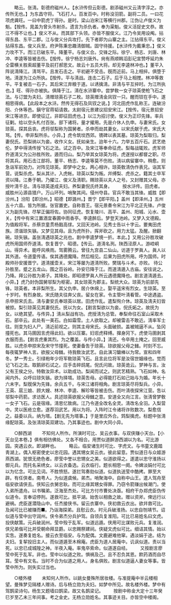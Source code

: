 <!-- { "loadSidebar": true } -->
　　略云。张淸。彰德府磁州人。【水浒传但云彰德。剧添磁州又云淸字淳之。亦传所无也。】为东昌守将。飞石打人。百发百中。时称没羽箭。副将二员。一曰花项虎龚旺。一曰中箭虎丁得孙。是时。梁山泊宋江等横行州郡。江伪让卢俊义为魁。【按传。晁盖为曾头市射杀。遗言为杀仇者。奉为渠魁。俊义活捉史文恭。故江不得不让也。】俊义不从。而其部下头领。亦皆不服俊义。江乃令吴用设阄。拈得东昌、东平二郡。江与俊义分兵攻打。先下者即为山寨之主。江拈得东平。俊义拈得东昌。俊义兵至。府尹陈秉忠趣淸御贼。固守待援。【水浒传为戴秉忠。】俊义力攻不下。而江已破东平。降董平。与俊义合。交锋之际。徐宁、杨志、刘唐、林冲、李逵等皆被击伤。【按传。徐宁杨志刘唐外。尙有燕顺韩滔彭玘宣赞呼延灼朱仝雷横关胜索超董平及前打郝思文。故云十五员大将。却无李逵林冲也。】董平入阵说淸降江。淸骂平。且发石击之。平初避不受击。旣而近前。马上相捽。俱堕于地。淸遂为江众所执。【按传。平与淸战。连击二石子。后于马上相搅。林冲等救平。平复被击一石子。其后宋江弃粮于道。以诱擒淸。非淸与平互捽时。为江所执也。】旺、得孙亦被执。俱降于江。淸在水浒寨中。尝梦敎一女子琼英使枪飞石之法。与订盟为夫妇。淸赠琼英石子二枚。琼英赠淸金凤钗一只。醒而钗在手中。遂相思得病。【此段本之水浒。然传无得石及凤钗之说。】河北田虎作乱称王。连破汾阳、介休等邑。鎭守官蒋韬请救。太尉宿元景建议招安宋江。【按传。宿元景招安宋江等进京。即使征辽。非即征田虎也。】以江为招讨使。俊义为正印先锋。率兵征剿。给以空头札付百张。部下诸将。量才擢用。先是介休人仇申。与妻宋氏。女琼英。探其岳丧。虎将邬梨称为国舅者。杀申而劫其妻女。以宋氏献于虎。宋氏大骂。【传。申非梨所杀。小异。】虎令筑坟西郊。镌碑以表其墓。琼英为梨取归。梨妻倪氏。恐梨纳以为妾。收作义女。抚如亲生。迨年十六。力举五百斤石。武艺绝伦。梦中得淸传授飞石之法。试之百中。及宋江等奉命征虎。梨每战辄败。虎军师乔道淸又为公孙胜所败。遁而归山。梨乃举其女琼英为将。虎遂授以都督之职。尽将其兵。用石击江部将。董平、杨志、李逵等莫不伤败。淸以病留寨中。稍愈。则急诣军前効力。对阵见琼英。即梦中之女。两心相许。琼英敎淸伪作表兄。诣其军营。说梨杀虎。梨从其计。入虎帐。琼英以梨为叛。幷缚梨、虎杀之。籍其士卒军资以降。江奏于朝。乃擢江、俊义及淸职。赐琼英以夫人之号。又封赠其父母。亦授叶淸千总。淸与琼英遂成夫妇。养梨妻倪氏终其身。 
　　按水浒传。田虎者。威胜州沁源县猎户。万山环列。哨聚其间。侵州夺县。官兵不敢当其锋。威胜【即汾州。】汾阳【即汾州。】昭德【即潞州。】晋宁【即平阳。】盖州【即泽州。】五州五十六县。皆为所据。张官置吏。自称晋王。宿元景奏令宋江为平北正先锋。卢俊义为副先锋。尽挈正偏将佐。协同征虎。恢复陵川、高平、盖州、阳城、沁水、壶关。【传中有宋江置酒宜春圃中雨香亭。李逵醉后。梦登天池岭。又梦入文德殿。为值殿将军。杀蔡京童贯杨戬高俅。又回天池岭。见秀士告以十字云。要夷田虎族。须谐琼矢镞。又梦见其母。且为虎所扑。挥斧砍之。用力太猛。及醒。掀翻碗。琼矢镞。盖张淸遇琼英之兆也。剧中李逵梦境一折。本此。】又用公孙胜攻破虎所用国师乔道淸。恢复晋宁、昭德。【传云。道淸名洌。陕西泾原人。游崆峒山。得异术。能呼风唤雨。驾雾腾云。曾往九宫县二仙山。访道于罗眞人。眞人以其外道。令道童传语。俟其遇德魔降。然后相见。后果为田虎所用。呼为国师。时殿帅孙安援晋宁。道淸援壶关。宋江等屡为道淸所败。樊瑞与斗术。亦败。 待公孙胜至。蹙之五龙山。围之百谷岭。孙安已降于江。而道淸遁入古庙。安往说之。乃降。拜公孙胜为弟子。其降处。即昭德罗眞人所云遇德魔降也。剧言道淸遁去。小异。】虎乃封伪国舅邬梨为枢密。其女琼英为郡主。梨统大众。琼英为前部先锋。琼英者。本非梨所生。其父仇申。居介休绵上。娶平遥宋有烈女。生琼英。至十岁时。有烈身故。宋氏随夫往奔父丧。留女在家。令主管叶淸看管。中途遇盗。杀申掠宋氏去。淸与妻安氏奉琼英以居。田虎作乱。遣梨徇介休。琼英及淸夫妇皆被掠。梨引琼英见其妻倪氏。抚以为女。【剧言梨欲以为妾。倪氏妬之。故抚为女。以绝其望。与传异。】淸从梨战有功。虎授淸为总管。奉梨命往石室山采取木石。部卒云。此处有一美石。白如霜雪。土人欲取之。却被雷击不敢近。淸率军士往。则变为妇人尸。淸近前视之。则其主母宋氏。头面破损。盖被贼逼不从。坠冈撞死也。其马圉因言虎得此妇。欲以压寨。妇诳虎释缚。撺身冈下。虎使马圉剥其衣服而去。【剧言虎重其烈。为之覆盖。与传小异。】淸还。令卒用土掩之。回至威胜。以虎杀申掠宋及宋守节撞死。使妻备吿于琼英。琼欲报父母之雠。时刻不忘。每夜辄梦神人言。欲报父母雠。待我敎汝武艺。自此演习鎗棒以为常。宣和四年冬。梦一秀士。引绿袍年少将军敎琼英飞石。且言此位将军是汝宿世姻缘也。觉而记飞石之法。取鹅卵石试之。应手击碎鸱尾。倪氏问故。琼英诡云。梦神与言。汝父有王侯之分。特敎汝异术。以助成功。梨闻而试之。则武艺精熟。飞石如神。名闻内外。众呼曰琼矢镞。欲为择壻。琼英吿母。必得能打石如己始与为婚。年长十六未字。梨旣保为先锋。余兵五千。与宋江诸将相角。剧言琼英尽将梨兵。小异。王英、扈三娘、顾大嫂、林冲、李逵、解珍等皆被击伤。而叶淸夜探宋江营。吿以邬梨中药箭。求访医人。具述琼英欲报父母雠之意。安道全又向江言。张淸曾梦敎一女子飞石。云是宿缘。淸思忆致病。江乃令道全改名全灵。淸改名全羽。入梨营中。灵以医疮立愈。遂荐羽武艺。用以为将。入阵时江令诸将诈败数次。梨愈信之。益委以兵。纳为壻。【剧无先为壻事。】于是里应外合。鸩梨擒虎。标题中张淸缘配琼英。及张淸琼英双建功。乃其事迹也。剧中大同小异。 

　　○醉西湖 
　　不知何人所作。所演时可比、吴云衣事。与双侠赚小天台。【小天台见本卷。】俱有相彷佛处。又各不相合。用贾似道醉游西湖以为名。可比游园。突遇云衣。即湖畔也。 
　　略云。临安诸生时可比、字虎文。与书童文鹿踏靑湖上。偶入枢密使史以忠花园。遇其甥女吴云衣。彼此留意。贾似道日与众姬游燕西湖。犹恨无绝色者。廖莹中誉以忠甥女之美。似道欲得之。遂遣以忠守淮扬以御元兵。而托名采绣女。以云衣备选。云衣临行。题长相思一阕。令婢淡娟付可比以为忆念。可比见词。不胜愤怒。遂拦驾奏劾似道。似道执送莹中酷拷。罪至大辟。有任侠者。南粤人。为似道虞候。弟杰。哨聚海中。自称中山王。遣人驾舟至临安欲请侠去。侠知云衣舅忠耿。而可比缘其甥女得罪。乃窃令箭赚出候潮门。使入弟所遣舟。以书嘱弟。泛海至杰处。可比方付市曹处决亟。相府干办郑虎臣伪传似道令。言奉诏停刑。遂救可比。抵平湖。始吿以相救之故。赠以资斧。俾远行以避祸。虎臣遂潜隐山中。任杰接侠书。留云衣寨中。侠初救云衣出。欲幷救可比。及闻可比已被赚而■。乃诣海探弟。且慰云衣。时元兵破淮扬。以忠自刎靖节。诏似道与莹中出守润州。侠令弟杰分兵护驾。自领兵复淮阳。可比已易姓名曰文虎。投侠献策。元兵破润州。莹中殁于乱军。似道远遁。侠用可比谋败元兵。复淮润。侠兄弟偕可比并受朝命拜显爵。以忠赐祭建祠。侠疑文虎似可比。细诘其情。始以实吿。遂奏复姓名。接云衣至临安。与为配偶。文鹿避难他窜。遇淡娟于途。结为夫妇。复挈投旧主人。而似道遁至木棉庵。虎臣为道人居庵中。讥讽似道。责以当死。以忠已成城隍之神。半夜入庵。率鬼卒索命。似道遂自经。 
　　又按剧言廖莹中死于乱军。非也。莹中以似道之败。惧祸及己。且不忍负其恩。飮药酒而自尽耳。莹中有文名。当时不合为似道之用人。身名俱败。剧言似道逼人妻女等事。皆莹中所为。则失实过当也。 

　　○楼外楼 
　　未知何人所作。以姚女曼殊所居妆楼。与准提庵中半云楼相望。曼殊梦见隔楼人赠诗。后与杨立勋为夫妇。如梦中所见。故名楼外楼。梦中有驾鹊梁诗句。杨生又题墙曰鹊梁。故又名鹊梁记。 
　　按剧中称金大定十三年癸巳岁至乙未三年间事。考之金史。无杨立勋姓名。其事迹关目。亦皆空中楼阁。 
